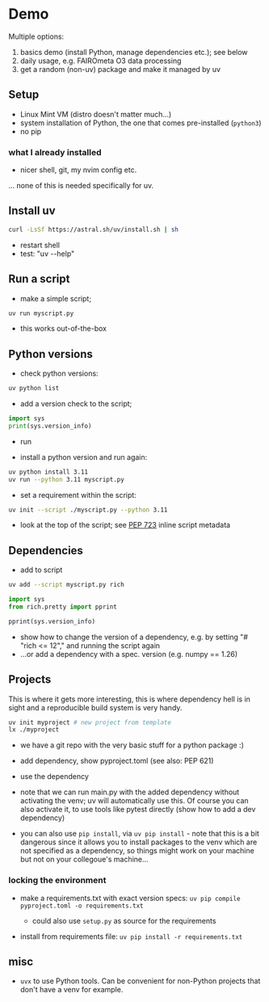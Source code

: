# Demo

Multiple options:

1. basics demo (install Python, manage dependencies etc.); see below
2. daily usage, e.g. FAIROmeta O3 data processing
3. get a random (non-uv) package and make it managed by uv

## Setup

- Linux Mint VM (distro doesn't matter much...)
- system installation of Python, the one that comes pre-installed (`python3`)
- no pip

### what I already installed

- nicer shell, git, my nvim config etc.

... none of this is needed specifically for uv.

## Install uv

```sh
curl -LsSf https://astral.sh/uv/install.sh | sh
```

- restart shell
- test: "uv --help"

## Run a script

- make a simple script;

```sh
uv run myscript.py
```

- this works out-of-the-box

## Python versions

- check python versions:

```sh
uv python list
```

- add a version check to the script;

```py
import sys
print(sys.version_info)
```

- run

- install a python version and run again:

```sh
uv python install 3.11
uv run --python 3.11 myscript.py
```

- set a requirement within the script:

```sh
uv init --script ./myscript.py --python 3.11
```

- look at the top of the script; see [PEP 723](https://peps.python.org/pep-0723/) inline script metadata

## Dependencies

- add to script

```sh
uv add --script myscript.py rich
```

```py
import sys
from rich.pretty import pprint

pprint(sys.version_info)
```

- show how to change the version of a dependency, e.g. by setting "# "rich <= 12"," and running the script again
- ...or add a dependency with a spec. version (e.g. numpy == 1.26)

## Projects

This is where it gets more interesting, this is where dependency hell is in sight and a reproducible build system is very handy.

```sh
uv init myproject # new project from template
lx ./myproject
```

- we have a git repo with the very basic stuff for a python package :)

- add dependency, show pyproject.toml (see also: PEP 621)

- use the dependency

- note that we can run main.py with the added dependency without activating the venv; uv will automatically use this. Of course you can also activate it, to use tools like pytest directly (show how to add a dev dependency)

- you can also use `pip install`, via `uv pip install` - note that this is a bit dangerous since it allows you to install packages to the venv which are not specified as a dependency, so things might work on your machine but not on your collegoue's machine...

### locking the environment

- make a requirements.txt with exact version specs: `uv pip compile pyproject.toml -o requirements.txt`

    - could also use `setup.py` as source for the requirements

- install from requirements file: `uv pip install -r requirements.txt`

## misc

- `uvx` to use Python tools. Can be convenient for non-Python projects that don't have a venv for example.
